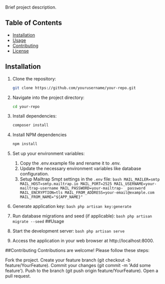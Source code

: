 

Brief project description.

## Table of Contents
- [Installation](#installation)
- [Usage](#usage)
- [Contributing](#contributing)
- [License](#license)

## Installation

1. Clone the repository:
   ```bash
   git clone https://github.com/yourusername/your-repo.git
   
2. Navigate into the project directory:
    ```bash
    cd your-repo
    
3. Install dependencies:
    ```bash
    composer install
    
4. Install NPM dependencies
      ```bash
      npm install

5. Set up your environment variables:
   1. Copy the .env.example file and rename it to .env.
   2. Update the necessary environment variables like database configuration.
   3. Setup Mailtrap Smpt settings in the `.env` file:
         `bash MAIL_MAILER=smtp MAIL_HOST=smtp.mailtrap.io MAIL_PORT=2525 MAIL_USERNAME=your-mailtrap-username MAIL_PASSWORD=your-mailtrap- 
             password MAIL_ENCRYPTION=tls MAIL_FROM_ADDRESS=your-email@example.com MAIL_FROM_NAME="${APP_NAME}"`


6. Generate application key:
        `bash
        php artisan key:generate`

7. Run database migrations and seed (if applicable):
        `bash
        php artisan migrate --seed`
##Usage
1. Start the development server:
        `bash
        php artisan serve`

2. Access the application in your web browser at http://localhost:8000.

##Contributing
Contributions are welcome! Please follow these steps:

Fork the project.
Create your feature branch (git checkout -b feature/YourFeature).
Commit your changes (git commit -m 'Add some feature').
Push to the branch (git push origin feature/YourFeature).
Open a pull request.

